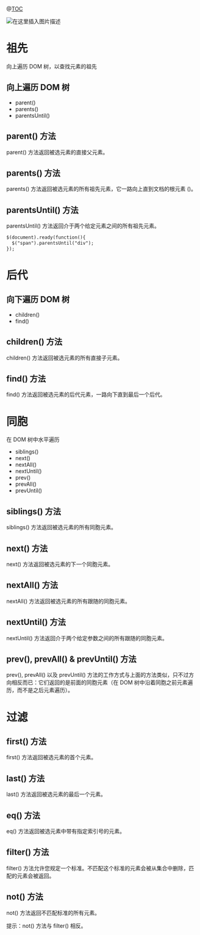 ﻿@[TOC](目录)

![在这里插入图片描述](https://img-blog.csdnimg.cn/8e48e7e98c8140d3977f4ed570e69922.png?x-oss-process=image/watermark,type_ZHJvaWRzYW5zZmFsbGJhY2s,shadow_50,text_Q1NETiBAcHVyaXR5LWdvb2Q=,size_19,color_FFFFFF,t_70,g_se,x_16)

# 祖先
向上遍历 DOM 树，以查找元素的祖先

## 向上遍历 DOM 树

 - parent()
 - parents()
 - parentsUntil()

## parent() 方法

parent() 方法返回被选元素的直接父元素。

## parents() 方法
parents() 方法返回被选元素的所有祖先元素，它一路向上直到文档的根元素 (<html>)。

## parentsUntil() 方法
parentsUntil() 方法返回介于两个给定元素之间的所有祖先元素。

```html
$(document).ready(function(){
  $("span").parentsUntil("div");
});
```
# 后代
## 向下遍历 DOM 树

 - children()
 - find()


##  children() 方法
children() 方法返回被选元素的所有直接子元素。

## find() 方法
find() 方法返回被选元素的后代元素，一路向下直到最后一个后代。

# 同胞
在 DOM 树中水平遍历

 - siblings()
 - next()
 - nextAll()
 - nextUntil()
 - prev()
 - prevAll()
 - prevUntil()


## siblings() 方法
siblings() 方法返回被选元素的所有同胞元素。

## next() 方法
next() 方法返回被选元素的下一个同胞元素。

## nextAll() 方法
nextAll() 方法返回被选元素的所有跟随的同胞元素。

## nextUntil() 方法
nextUntil() 方法返回介于两个给定参数之间的所有跟随的同胞元素。

## prev(), prevAll() & prevUntil() 方法
prev(), prevAll() 以及 prevUntil() 方法的工作方式与上面的方法类似，只不过方向相反而已：它们返回的是前面的同胞元素（在 DOM 树中沿着同胞之前元素遍历，而不是之后元素遍历）。

# 过滤
## first() 方法
first() 方法返回被选元素的首个元素。

## last() 方法
last() 方法返回被选元素的最后一个元素。

## eq() 方法
eq() 方法返回被选元素中带有指定索引号的元素。

## filter() 方法
filter() 方法允许您规定一个标准。不匹配这个标准的元素会被从集合中删除，匹配的元素会被返回。

##  not() 方法
not() 方法返回不匹配标准的所有元素。

提示：not() 方法与 filter() 相反。

